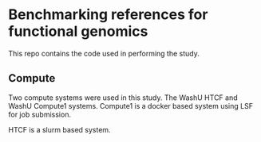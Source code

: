 # Benchmarking references for functional genomics
This repo contains the code used in performing the study.

## Compute 
Two compute systems were used in this study.
The WashU HTCF and WashU Compute1 systems. Compute1 is a docker based system using LSF for job submission.

HTCF is a slurm based system. 

